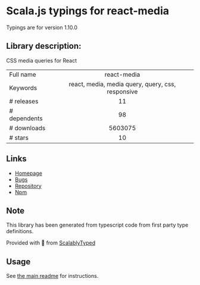 
# Scala.js typings for react-media

Typings are for version 1.10.0

## Library description:
CSS media queries for React

|                    |                 |
| ------------------ | :-------------: |
| Full name          | react-media |
| Keywords           | react, media, media query, query, css, responsive |
| # releases         | 11 |
| # dependents       | 98 |
| # downloads        | 5603075 |
| # stars            | 10 |

## Links
- [Homepage](https://github.com/ReactTraining/react-media#readme)
- [Bugs](https://github.com/ReactTraining/react-media/issues)
- [Repository](https://github.com/ReactTraining/react-media)
- [Npm](https://www.npmjs.com/package/react-media)
    


## Note
This library has been generated from typescript code from first party type definitions.

Provided with :purple_heart: from [ScalablyTyped](https://github.com/oyvindberg/ScalablyTyped)

## Usage
See [the main readme](../../readme.md) for instructions.


